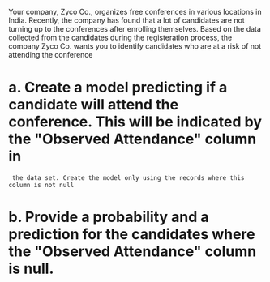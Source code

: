 Your company, Zyco Co., organizes free conferences in various locations in India. Recently, the company has found that a lot of 
candidates are not turning up to the conferences after enrolling themselves. Based on the data collected from the candidates during 
the registeration process, the company Zyco Co. wants you to identify candidates who are at a risk of not attending the conference 

# a. Create a model predicting if a candidate will attend the conference. This will be indicated by the "Observed Attendance" column in 
     the data set. Create the model only using the records where this column is not null
# b. Provide a probability and a prediction for the candidates where the "Observed Attendance" column is null.
